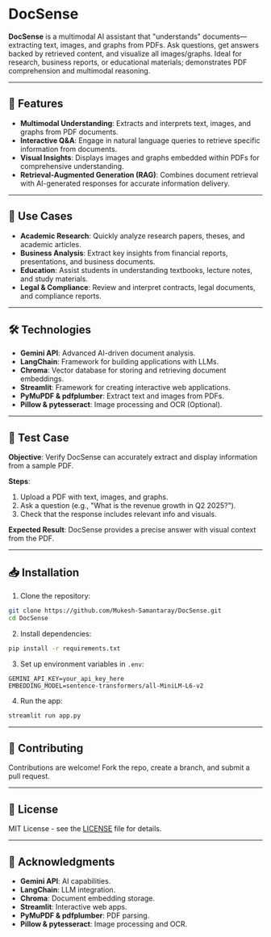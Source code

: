 
# DocSense

**DocSense** is a multimodal AI assistant that "understands" documents—extracting text, images, and graphs from PDFs. Ask questions, get answers backed by retrieved content, and visualize all images/graphs. Ideal for research, business reports, or educational materials; demonstrates PDF comprehension and multimodal reasoning.

---

## 🚀 Features

- **Multimodal Understanding**: Extracts and interprets text, images, and graphs from PDF documents.
- **Interactive Q&A**: Engage in natural language queries to retrieve specific information from documents.
- **Visual Insights**: Displays images and graphs embedded within PDFs for comprehensive understanding.
- **Retrieval-Augmented Generation (RAG)**: Combines document retrieval with AI-generated responses for accurate information delivery.

---

## 🎯 Use Cases

- **Academic Research**: Quickly analyze research papers, theses, and academic articles.
- **Business Analysis**: Extract key insights from financial reports, presentations, and business documents.
- **Education**: Assist students in understanding textbooks, lecture notes, and study materials.
- **Legal & Compliance**: Review and interpret contracts, legal documents, and compliance reports.

---

## 🛠 Technologies

- **Gemini API**: Advanced AI-driven document analysis.
- **LangChain**: Framework for building applications with LLMs.
- **Chroma**: Vector database for storing and retrieving document embeddings.
- **Streamlit**: Framework for creating interactive web applications.
- **PyMuPDF & pdfplumber**: Extract text and images from PDFs.
- **Pillow & pytesseract**: Image processing and OCR (Optional).

---

## 🧪 Test Case

**Objective**: Verify DocSense can accurately extract and display information from a sample PDF.

**Steps**:

1. Upload a PDF with text, images, and graphs.
2. Ask a question (e.g., "What is the revenue growth in Q2 2025?").
3. Check that the response includes relevant info and visuals.

**Expected Result**: DocSense provides a precise answer with visual context from the PDF.

---

## 📥 Installation

1. Clone the repository:

```bash
git clone https://github.com/Mukesh-Samantaray/DocSense.git
cd DocSense
```

2. Install dependencies:

```bash
pip install -r requirements.txt
```

3. Set up environment variables in `.env`:

```
GEMINI_API_KEY=your_api_key_here
EMBEDDING_MODEL=sentence-transformers/all-MiniLM-L6-v2
```

4. Run the app:

```bash
streamlit run app.py
```

---

## 🤝 Contributing

Contributions are welcome! Fork the repo, create a branch, and submit a pull request.

---

## 📄 License

MIT License - see the [LICENSE](LICENSE) file for details.

---

## 📢 Acknowledgments

- **Gemini API**: AI capabilities.  
- **LangChain**: LLM integration.  
- **Chroma**: Document embedding storage.  
- **Streamlit**: Interactive web apps.  
- **PyMuPDF & pdfplumber**: PDF parsing.  
- **Pillow & pytesseract**: Image processing and OCR.
